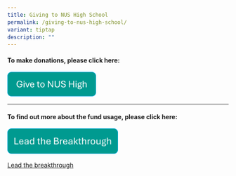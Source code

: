 ```yaml
---
title: Giving to NUS High School
permalink: /giving-to-nus-high-school/
variant: tiptap
description: ""
---
```

<h4>To make donations, please click here:</h4><a class="isomer-image-wrapper" href="https://form.gov.sg/6777acc252556bf794c1f1f2"><img style="width: 40%;" height="auto" width="100%" alt="Give to NUS High" src="/images/Giving/give_to_nush.png"></a>
<p></p>
<p></p>
<hr>
<h4>To find out more about the fund usage, please click here:</h4><a class="isomer-image-wrapper" href="https://cms.isomer.gov.sg/files/Giving/Giving_to_NUS_High__School_Fundraising_.pdf"><img style="width: 50%;" height="auto" width="100%" alt="Lead the Breakthrough" src="/images/Giving/lead_the_breakthrough.png"></a>
<p><a href="/files/Giving/Giving_to_NUS_High__School_Fundraising_.pdf" rel="noopener nofollow" target="_blank">Lead the breakthrough</a>
</p>
<p></p>
<p></p>